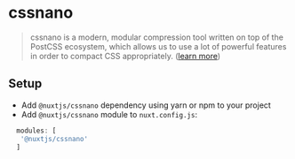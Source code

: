 # cssnano

> cssnano is a modern, modular compression tool written on top of the PostCSS ecosystem, 
> which allows us to use a lot of powerful features in order to compact CSS appropriately. ([learn more](http://cssnano.co))

## Setup
- Add `@nuxtjs/cssnano` dependency using yarn or npm to your project
- Add `@nuxtjs/cssnano` module to `nuxt.config.js`:
```js
  modules: [
   '@nuxtjs/cssnano'
  ]
````
